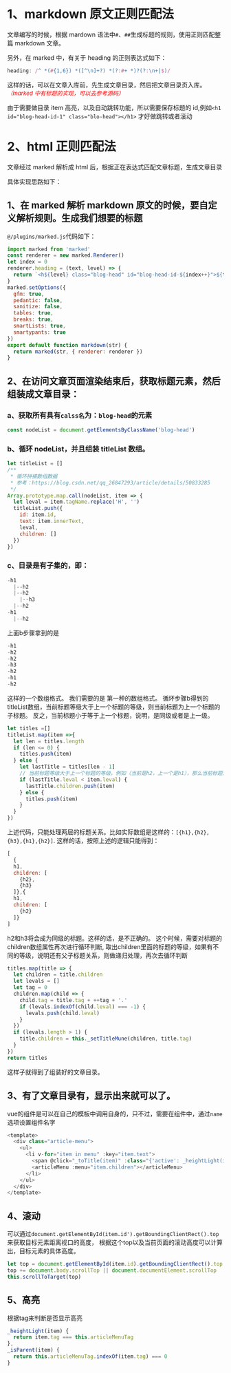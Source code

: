 # 1、markdown 原文正则匹配法

文章编写的时候，根据 mardown 语法中`#`、`##`生成标题的规则，使用正则匹配整篇 markdown 文章。

另外，在 marked 中，有关于 heading 的正则表达式如下：

```js
heading: /^ *(#{1,6}) *([^\n]+?) *(?:#+ *)?(?:\n+|$)/
```

这样的话，可以在文章入库前，先生成文章目录，然后把文章目录页入库。
_<font color=red size=2>（marked 中有标题的实现，可以去参考源码）</font>_

由于需要做目录 item 高亮，以及自动跳转功能，所以需要保存标题的 id,例如`<h1 id="blog-head-id-1" class="blo-head"></h1>`
才好做跳转或者滚动

# 2、html 正则匹配法

文章经过 marked 解析成 html 后，根据正在表达式匹配文章标题，生成文章目录

具体实现思路如下：

## 1、在 marked 解析 markdown 原文的时候，要自定义解析规则。生成我们想要的标题

`@/plugins/marked.js`代码如下：

```js
import marked from 'marked'
const renderer = new marked.Renderer()
let index = 0
renderer.heading = (text, level) => {
  return `<h${level} class="blog-head" id="blog-head-id-${index++}">${text}</h${level}>`
}
marked.setOptions({
  gfm: true,
  pedantic: false,
  sanitize: false,
  tables: true,
  breaks: true,
  smartLists: true,
  smartypants: true
})
export default function markdown(str) {
  return marked(str, { renderer: renderer })
}
```

## 2、在访问文章页面渲染结束后，获取标题元素，然后组装成文章目录：

### a、获取所有具有`calss名`为：`blog-head`的元素

```js
const nodeList = document.getElementsByClassName('blog-head')
```

### b、循环 nodeList，并且组装 titleList 数组。

```js
let titleList = []
/**
 * 循环拼接数组数据
 * 参考：https://blog.csdn.net/qq_26847293/article/details/50833285
 */
Array.prototype.map.call(nodeList, item => {
  let leval = item.tagName.replace('H', '')
  titleList.push({
    id: item.id,
    text: item.innerText,
    leval,
    children: []
  })
})
```

### c、目录是有子集的，即：

```js
-h1
  |--h2
  |--h2
    |--h3
  |--h2
-h1
  |--h2
```

上面b步骤拿到的是
```js
-h1
-h2
-h2
-h3
-h2
-h1
-h2
```
这样的一个数组格式。
我们需要的是 第一种的数组格式。
循环步骤b得到的titleList数组，当前标题等级大于上一个标题的等级，则当前标题为上一个标题的子标题。
反之，当前标题小于等于上一个标题，说明，是同级或者是上一级。
```js
let titles =[]
titleList.map(item =>{
  let len = titles.length
  if (len <= 0) {
    titles.push(item)
  } else {
    let lastTitle = titles[len - 1]
    // 当前标题等级大于上一个标题的等级，例如（当前是h2，上一个是h1），那么当前标题为上一个标题的子标题
    if (lastTitle.leval < item.leval) {
      lastTitle.children.push(item)
    } else {
      titles.push(item)
    }
  }
})
```
上述代码，只能处理两层的标题关系。比如实际数组是这样的：`[{h1},{h2},{h3},{h1},{h2}]`.
这样的话，按照上述的逻辑只能得到：
```js
[
  {
  h1,
  children: [
    {h2},
    {h3}
  ]},{
  h1,
  children: [
    {h2}
  ]}
]
```
h2和h3将会成为同级的标题。这样的话，是不正确的。
这个时候，需要对标题的children数组属性再次进行循环判断,
取出children里面的标题的等级，如果有不同的等级，说明还有父子标题关系，则做递归处理，再次去循环判断
```js
titles.map(title => {
  let children = title.children
  let levals = []
  let tag = 0
  children.map(child => {
    child.tag = title.tag + ++tag + '.'
    if (levals.indexOf(child.leval) === -1) {
      levals.push(child.leval)
    }
  })
  if (levals.length > 1) {
    title.children = this._setTitleMune(children, title.tag)
  }
})
return titles
```
这样子就得到了组装好的文章目录。
## 3、有了文章目录有，显示出来就可以了。
vue的组件是可以在自己的模板中调用自身的，只不过，需要在组件中，通过`name`选项设置组件名字
```js
<template>
  <div class="article-menu">
    <ul>
      <li v-for="item in menu" :key="item.text">
        <span @click="_toTitle(item)" :class="{'active': _heightLight(item) || _isParent(item)}">{{item.tag}} {{item.text}}</span>
        <articleMenu :menu="item.children"></articleMenu>
      </li>
    </ul>
  </div>
</template>
```
## 4、滚动
可以通过`document.getElementById(item.id').getBoundingClientRect().top`来获取目标元素距离视口的高度，
根据这个top以及当前页面的滚动高度可以计算出，目标元素的具体高度。
```js
let top = document.getElementById(item.id).getBoundingClientRect().top
top += document.body.scrollTop || document.documentElement.scrollTop
this.scrollToTarget(top)
```
## 5、高亮
根据tag来判断是否显示高亮
```js
_heightLight(item) {
  return item.tag === this.articleMenuTag
},
_isParent(item) {
  return this.articleMenuTag.indexOf(item.tag) === 0
}
```